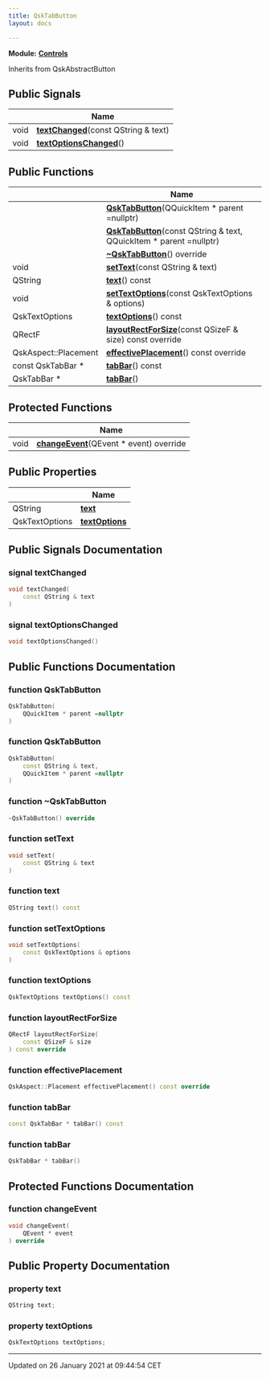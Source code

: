 ```yaml
---
title: QskTabButton
layout: docs

---
```



**Module:** **[Controls](/docs/modules/group___controls/)**



Inherits from QskAbstractButton

## Public Signals

|                | Name           |
| -------------- | -------------- |
| void | **[textChanged](/docs/classes/class_qsk_tab_button/#signal-textchanged)**(const QString & text) |
| void | **[textOptionsChanged](/docs/classes/class_qsk_tab_button/#signal-textoptionschanged)**() |

## Public Functions

|                | Name           |
| -------------- | -------------- |
| | **[QskTabButton](/docs/classes/class_qsk_tab_button/#function-qsktabbutton)**(QQuickItem * parent =nullptr) |
| | **[QskTabButton](/docs/classes/class_qsk_tab_button/#function-qsktabbutton)**(const QString & text, QQuickItem * parent =nullptr) |
| | **[~QskTabButton](/docs/classes/class_qsk_tab_button/#function-~qsktabbutton)**() override |
| void | **[setText](/docs/classes/class_qsk_tab_button/#function-settext)**(const QString & text) |
| QString | **[text](/docs/classes/class_qsk_tab_button/#function-text)**() const |
| void | **[setTextOptions](/docs/classes/class_qsk_tab_button/#function-settextoptions)**(const QskTextOptions & options) |
| QskTextOptions | **[textOptions](/docs/classes/class_qsk_tab_button/#function-textoptions)**() const |
| QRectF | **[layoutRectForSize](/docs/classes/class_qsk_tab_button/#function-layoutrectforsize)**(const QSizeF & size) const override |
| QskAspect::Placement | **[effectivePlacement](/docs/classes/class_qsk_tab_button/#function-effectiveplacement)**() const override |
| const QskTabBar * | **[tabBar](/docs/classes/class_qsk_tab_button/#function-tabbar)**() const |
| QskTabBar * | **[tabBar](/docs/classes/class_qsk_tab_button/#function-tabbar)**() |

## Protected Functions

|                | Name           |
| -------------- | -------------- |
| void | **[changeEvent](/docs/classes/class_qsk_tab_button/#function-changeevent)**(QEvent * event) override |

## Public Properties

|                | Name           |
| -------------- | -------------- |
| QString | **[text](/docs/classes/class_qsk_tab_button/#property-text)**  |
| QskTextOptions | **[textOptions](/docs/classes/class_qsk_tab_button/#property-textoptions)**  |

## Public Signals Documentation

### signal textChanged

```cpp
void textChanged(
    const QString & text
)
```


### signal textOptionsChanged

```cpp
void textOptionsChanged()
```


## Public Functions Documentation

### function QskTabButton

```cpp
QskTabButton(
    QQuickItem * parent =nullptr
)
```


### function QskTabButton

```cpp
QskTabButton(
    const QString & text,
    QQuickItem * parent =nullptr
)
```


### function ~QskTabButton

```cpp
~QskTabButton() override
```


### function setText

```cpp
void setText(
    const QString & text
)
```


### function text

```cpp
QString text() const
```


### function setTextOptions

```cpp
void setTextOptions(
    const QskTextOptions & options
)
```


### function textOptions

```cpp
QskTextOptions textOptions() const
```


### function layoutRectForSize

```cpp
QRectF layoutRectForSize(
    const QSizeF & size
) const override
```


### function effectivePlacement

```cpp
QskAspect::Placement effectivePlacement() const override
```


### function tabBar

```cpp
const QskTabBar * tabBar() const
```


### function tabBar

```cpp
QskTabBar * tabBar()
```


## Protected Functions Documentation

### function changeEvent

```cpp
void changeEvent(
    QEvent * event
) override
```


## Public Property Documentation

### property text

```cpp
QString text;
```


### property textOptions

```cpp
QskTextOptions textOptions;
```


-------------------------------

Updated on 26 January 2021 at 09:44:54 CET